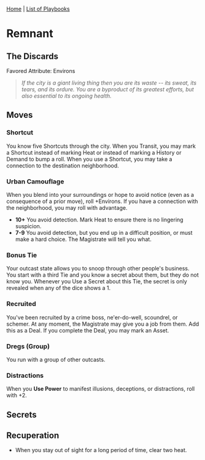 [Home](../index.md) | [List of Playbooks](../index.md#Playbooks)

# Remnant
## The Discards
Favored Attribute: Environs

>*If the city is a giant living thing then you are its waste -- its sweat, its tears, and its ordure. You are a byproduct of its greatest efforts, but also essential to its ongoing health.*

## Moves

### Shortcut
You know five Shortcuts through the city. When you Transit, you may mark a Shortcut instead of marking Heat or instead of marking a History or Demand to bump a roll. When you use a Shortcut, you may take a connection to the destination neighborhood.

### Urban Camouflage
When you blend into your surroundings or hope to avoid notice (even as a consequence of a prior move), roll +Environs. If you have a connection with the neighborhood, you may roll with advantage.

- **10+** You avoid detection. Mark Heat to ensure there is no lingering suspicion.
- **7-9** You avoid detection, but you end up in a difficult position, or must make a hard choice. The Magistrate will tell you what. 


### Bonus Tie
Your outcast state allows you to snoop through other people's business. You start with a third Tie and you know a secret about them, but they do not know you. Whenever you Use a Secret about this Tie, the secret is only revealed when any of the dice shows a 1.

### Recruited
You've been recruited by a crime boss, ne'er-do-well, scoundrel, or schemer. At any moment, the Magistrate may give you a job from them. Add this as a Deal. If you complete the Deal, you may mark an Asset.

### Dregs (Group)
You run with a group of other outcasts.

### Distractions
When you **Use Power** to manifest illusions, deceptions, or distractions, roll with +2.

## Secrets
## Recuperation
- When you stay out of sight for a long period of time, clear two heat.